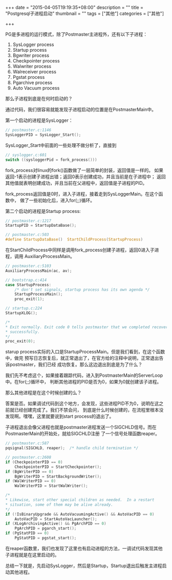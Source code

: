 +++
date = "2015-04-05T19:19:35+08:00"
description = ""
title = "Postgresql子进程启动"
thumbnail = ""
tags = ["其他”]
categories = ["其他"]

+++


PG是多进程的运行模式，除了Postmaster主进程外，还有以下子进程：

1. SysLogger process
2. Startup process
3. Bgwriter process
4. Checkpointer process
5. Walwriter process
6. Walreceiver process
7. Pgstat process
8. Pgarchive process
9. Auto Vacuum process

那么子进程到底是在何时启动的？

<!--more-->

通过代码，我们很容易就能发现子进程启动的位置是在PostmasterMain中。

第一个启动的进程是SysLogger：

```c
// postmaster.c:1146
SysLoggerPID = SysLogger_Start();
```

SysLogger_Start中前面的一些处理不做分析了，直接到

```c
// syslogger.c:601
switch ((sysloggerPid = fork_process()))
```

fork_process对linux的fork()函数做了一层简单的封装，返回值是一样的。
如果返回-1表示创建子进程出错；返回0表示创建成功，并且当前是在子进程中；
返回其他值就表明创建成功，并且当前在父进程中，返回值是子进程的PID。


fork_process返回值是0时，进入子进程，接着走到SysLoggerMain。在这个函数中，
做了一些初始化后，进入for(;;)循环。

第二个启动的进程是Startup process:

```c
// postmaster.c:1217
StartupPID = StartupDataBase();

// postmaster.c:503
#define StartupDataBase()  StartChildProcess(StartupProcess)
```

在StartChildProcess中同样是调用fork_process创建子进程，返回0进入子进程，调用
AuxiliaryProcessMain。

```c
// postmaster.c:5103
AuxiliaryProcessMain(ac, av);

// bootstrap.c:414
case StartupProcess:
    /* don't set signals, startup process has its own agenda */
    StartupProcessMain();
    proc_exit(1);

// startup.c:224
StartupXLOG();

/*
* Exit normally. Exit code 0 tells postmaster that we completed recovery
* successfully.
*/
proc_exit(0);
```

starup process实际的入口是StartupProcessMain。但是我们看到，在这个函数中，做完
预写日志恢复后，就正常退出了，在官方给的注释中说明，正常退出告诉postmaster，我们已经
成功恢复。那么这边退出到底是为了什么？

我们先不考虑这个，如果接着跟踪代码，进入到PostmasterMain的ServerLoop中。在for(;;)循环中，
判断其他进程的PID是否为0，如果为0就创建该子进程。

那么其他进程是在这个时候创建的么？

答案是否。如果调试代码到这个地方，会发现，这些进程PID不为0，说明在这之前就已经创建完成了。我们不禁会问，
到底是什么时候创建的，在流程里根本没发现啊。嘿嘿，这里就要说到start process的退出了。

子进程退出会像父进程也就是postmaster进程发送一个SIGCHLD信号。而在PostmasterMain的开始处，就给SIGCHLD注册
了一个信号处理函数reaper。

```c
// postmaster.c:587
pqsignal(SIGCHLD, reaper);	/* handle child termination */

// postmaster.c:2608
if (CheckpointerPID == 0)
	CheckpointerPID = StartCheckpointer();
if (BgWriterPID == 0)
	BgWriterPID = StartBackgroundWriter();
if (WalWriterPID == 0)
	WalWriterPID = StartWalWriter();

/*
* Likewise, start other special children as needed.  In a restart
* situation, some of them may be alive already.
*/
if (!IsBinaryUpgrade && AutoVacuumingActive() && AutoVacPID == 0)
    AutoVacPID = StartAutoVacLauncher();
if (XLogArchivingActive() && PgArchPID == 0)
	PgArchPID = pgarch_start();
if (PgStatPID == 0)
	PgStatPID = pgstat_start();
```

在reaper函数里，我们也发现了这里也有启动进程的方法，一调试代码发现其他子进程就是在这里启动的。

总结一下就是，先启动SysLogger，然后是Startup，Startup退出后触发主进程启动其他进程。
